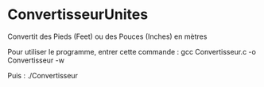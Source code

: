 # ConvertisseurUnites

Convertit des Pieds (Feet) ou des Pouces (Inches) en mètres

Pour utiliser le programme, entrer cette commande : gcc Convertisseur.c -o Convertisseur -w

Puis : ./Convertisseur
